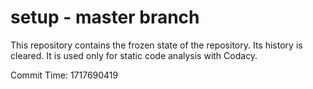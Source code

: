 # setup - master branch

This repository contains the frozen state of the repository.
Its history is cleared. It is used only for static code
analysis with Codacy.

Commit Time: 1717690419